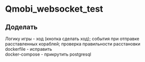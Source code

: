 # Qmobi_websocket_test
## Доделать
Логику игры - ход (кнопка сделать ход); события при отправке расставленных кораблей; проверка правильности расстановки  
dockerfile - исправить  
docker-compose - прикрутить postgresql  
